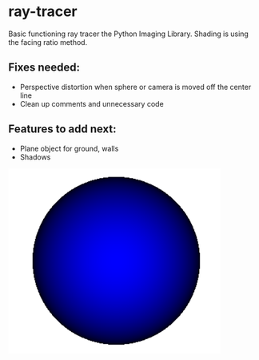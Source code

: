 # ray-tracer

Basic functioning ray tracer the Python Imaging Library. Shading is using the facing ratio method.

## Fixes needed: 
- Perspective distortion when sphere or camera is moved off the center line
- Clean up comments and unnecessary code

## Features to add next: 

- Plane object for ground, walls
- Shadows

![alt text](https://github.com/guam68/ray-tracer/blob/master/ray-trace.png)
